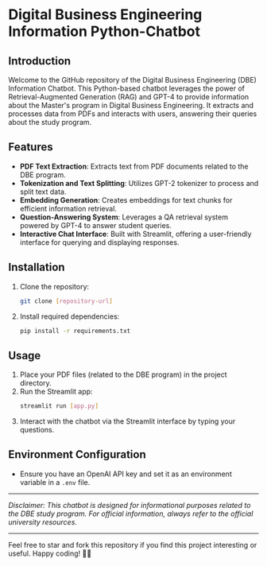 # Digital Business Engineering Information Python-Chatbot

## Introduction

Welcome to the GitHub repository of the Digital Business Engineering (DBE) Information Chatbot. This Python-based chatbot leverages the power of Retrieval-Augmented Generation (RAG) and GPT-4 to provide information about the Master's program in Digital Business Engineering. It extracts and processes data from PDFs and interacts with users, answering their queries about the study program.

## Features

- **PDF Text Extraction**: Extracts text from PDF documents related to the DBE program.
- **Tokenization and Text Splitting**: Utilizes GPT-2 tokenizer to process and split text data.
- **Embedding Generation**: Creates embeddings for text chunks for efficient information retrieval.
- **Question-Answering System**: Leverages a QA retrieval system powered by GPT-4 to answer student queries.
- **Interactive Chat Interface**: Built with Streamlit, offering a user-friendly interface for querying and displaying responses.

## Installation

1. Clone the repository:
   ```bash
   git clone [repository-url]
   ```
2. Install required dependencies:
   ```bash
   pip install -r requirements.txt
   ```

## Usage

1. Place your PDF files (related to the DBE program) in the project directory.
2. Run the Streamlit app:
   ```bash
   streamlit run [app.py]
   ```
3. Interact with the chatbot via the Streamlit interface by typing your questions.

## Environment Configuration

- Ensure you have an OpenAI API key and set it as an environment variable in a `.env` file.

---

*Disclaimer: This chatbot is designed for informational purposes related to the DBE study program. For official information, always refer to the official university resources.*

---

Feel free to star and fork this repository if you find this project interesting or useful. Happy coding! 🚀🤖